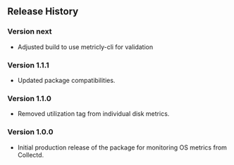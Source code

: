 
## Release History

### Version next

* Adjusted build to use metricly-cli for validation

### Version 1.1.1

* Updated package compatibilities.

### Version 1.1.0

* Removed utilization tag from individual disk metrics.

### Version 1.0.0

* Initial production release of the package for monitoring OS metrics from Collectd.